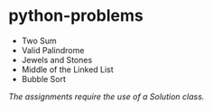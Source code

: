 # python-problems

- Two Sum
- Valid Palindrome
- Jewels and Stones 
- Middle of the Linked List
- Bubble Sort

*The assignments require the use of a Solution class.*
